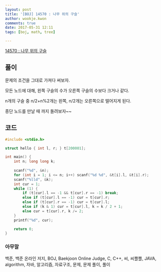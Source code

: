 ```yaml
---
layout: post
title: '[BOJ] 14570 : 나무 위의 구슬'
author: wookje.kwon
comments: true
date: 2017-05-31 12:11
tags: [boj, math, tree]

---
```


[14570 : 나무 위의 구슬](https://www.acmicpc.net/problem/14570)

## 풀이

문제의 조건을 그대로 가져다 써보자.

모든 노드에 대해, 왼쪽 구슬의 수가 오른쪽 구슬의 수보다 크거나 같다.

n개의 구슬 중 n/2+n%2개는 왼쪽, n/2개는 오른쪽으로 떨어지게 된다.

종단 노드를 만날 때 까지 돌려보자~~

## 코드

```cpp
#include <stdio.h>

struct hello { int l, r; } t[200001];

int main() {
	int n; long long k;
	
	scanf("%d", &n);
	for (int i = 1; i <= n; i++) scanf("%d %d", &t[i].l, &t[i].r);
	scanf("%lld", &k);
	int cur = 1;
	while (1) {
		if (t[cur].l == -1 && t[cur].r == -1) break;
		else if (t[cur].l == -1) cur = t[cur].r;
		else if (t[cur].r == -1) cur = t[cur].l;
		else if (k & 1) cur = t[cur].l, k = k / 2 + 1;
		else cur = t[cur].r, k /= 2;
	}
	printf("%d", cur);

	return 0;
}

```

### 아무말  
백준, 백준 온라인 저지, BOJ, Baekjoon Online Judge, C, C++, 씨, 씨쁠쁠, JAVA, algorithm, 자바, 알고리즘, 자료구조, 문제, 문제 풀이, 풀이
